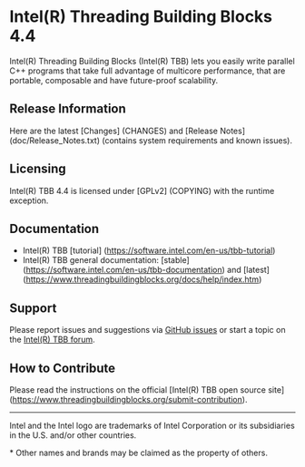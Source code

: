 # Intel(R) Threading Building Blocks 4.4

Intel(R) Threading Building Blocks (Intel(R) TBB) lets you easily write parallel C++ programs that take
full advantage of multicore performance, that are portable, composable and have future-proof scalability.

## Release Information
Here are the latest [Changes] (CHANGES) and [Release Notes]
(doc/Release_Notes.txt) (contains system requirements and known issues).

## Licensing
Intel(R) TBB 4.4 is licensed under [GPLv2] (COPYING) with the runtime exception.

## Documentation
* Intel(R) TBB [tutorial] (https://software.intel.com/en-us/tbb-tutorial)
* Intel(R) TBB general documentation: [stable] (https://software.intel.com/en-us/tbb-documentation)
and [latest] (https://www.threadingbuildingblocks.org/docs/help/index.htm)

## Support
Please report issues and suggestions via
[GitHub issues](https://github.com/01org/tbb/issues) or start a topic on the
[Intel(R) TBB forum](http://software.intel.com/en-us/forums/intel-threading-building-blocks/).

## How to Contribute
Please read the instructions on the official [Intel(R) TBB open source site] (https://www.threadingbuildingblocks.org/submit-contribution).

------------------------------------------------------------------------
Intel and the Intel logo are trademarks of Intel Corporation or its subsidiaries in the U.S. and/or other countries.

\* Other names and brands may be claimed as the property of others.
